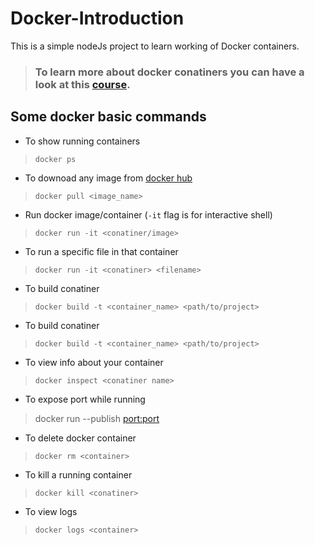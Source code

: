# Docker-Introduction
This is a simple nodeJs project to learn working of Docker containers.

> ### To learn more about docker conatiners you can have a look at this [course](https://btholt.github.io/complete-intro-to-containers/).

## Some docker basic commands
* To show running containers
> `docker ps`
* To downoad any image from [docker hub](https://hub.docker.com/)
> `docker pull <image_name>`
* Run docker image/container (`-it` flag is for interactive shell)
> `docker run -it <conatiner/image>`
* To run a specific file in that container
> `docker run -it <conatiner> <filename>`
* To build conatiner
> `docker build -t <container_name> <path/to/project>`
* To build conatiner
> `docker build -t <container_name> <path/to/project>`
* To view info about your container
> `docker inspect <conatiner name>`
* To expose port while running
> docker run --publish <port:port>
* To delete docker container
> `docker rm <container>`
* To kill a running container
> `docker kill <conatiner>`
* To view logs
> `docker logs <container>`
